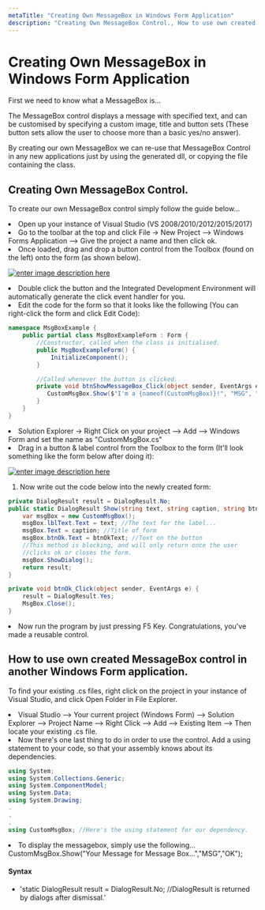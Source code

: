 ```yaml
---
metaTitle: "Creating Own MessageBox in Windows Form Application"
description: "Creating Own MessageBox Control., How to use own created MessageBox control in another Windows Form application."
---
```


# Creating Own MessageBox in Windows Form Application


First we need to know what a MessageBox is...

The MessageBox control displays a message with specified text, and can be customised by specifying a custom image, title and button sets (These button sets allow the user to choose more than a basic yes/no answer).

By creating our own MessageBox we can re-use that MessageBox Control in any new applications just by using the generated dll, or copying the file containing the class.



## Creating Own MessageBox Control.


To create our own MessageBox control simply follow the guide below...

<li>
Open up your instance of Visual Studio (VS 2008/2010/2012/2015/2017)
</li>
<li>
Go to the toolbar at the top and click File -> New Project --> Windows Forms Application --> Give the project a name and then click ok.
</li>
<li>
Once loaded, drag and drop a button control from the Toolbox (found on the left) onto the form (as shown below).
</li>

[<img src="https://i.stack.imgur.com/aW1q1.jpg" alt="enter image description here" />](https://i.stack.imgur.com/aW1q1.jpg)

<li>
Double click the button and the Integrated Development Environment will automatically generate the click event handler for you.
</li>
<li>
Edit the code for the form so that it looks like the following (You can right-click the form and click Edit Code):
</li>

```cs
namespace MsgBoxExample {
    public partial class MsgBoxExampleForm : Form {
        //Constructor, called when the class is initialised.
        public MsgBoxExampleForm() {
            InitializeComponent();
        }

        //Called whenever the button is clicked.
        private void btnShowMessageBox_Click(object sender, EventArgs e) {
           CustomMsgBox.Show($"I'm a {nameof(CustomMsgBox)}!", "MSG", "OK");
        }
    }
}

```


<li>
Solution Explorer -> Right Click on your project --> Add --> Windows Form and set the name as "CustomMsgBox.cs"
</li>
<li>
Drag in a button & label control from the Toolbox to the form (It'll look something like the form below after doing it):
</li>

[<img src="https://i.stack.imgur.com/73c1M.jpg" alt="enter image description here" />](https://i.stack.imgur.com/73c1M.jpg)

1. Now write out the code below into the newly created form:

```cs
private DialogResult result = DialogResult.No;
public static DialogResult Show(string text, string caption, string btnOkText) {
    var msgBox = new CustomMsgBox();
    msgBox.lblText.Text = text; //The text for the label...
    msgBox.Text = caption; //Title of form
    msgBox.btnOk.Text = btnOkText; //Text on the button
    //This method is blocking, and will only return once the user
    //clicks ok or closes the form.
    msgBox.ShowDialog(); 
    return result;
}

private void btnOk_Click(object sender, EventArgs e) {
    result = DialogResult.Yes;
    MsgBox.Close();
}

```


<li>Now run the program by just pressing F5 Key.
Congratulations, you've made a reusable control.</li>



## How to use own created MessageBox control in another Windows Form application.


To find your existing .cs files, right click on the project in your instance of Visual Studio, and click Open Folder in File Explorer.

<li>
Visual Studio --> Your current project (Windows Form) --> Solution Explorer --> Project Name --> Right Click --> Add --> Existing Item --> Then locate your existing .cs file.
</li>
<li>
Now there's one last thing to do in order to use the control. Add a using statement to your code, so that your assembly knows about its dependencies.

```cs
using System;
using System.Collections.Generic;
using System.ComponentModel;
using System.Data;
using System.Drawing;
.
.
.
using CustomMsgBox; //Here's the using statement for our dependency.

```


</li>
<li>
To display the messagebox, simply use the following...
CustomMsgBox.Show("Your Message for Message Box...","MSG","OK");
</li>



#### Syntax


- 'static DialogResult result = DialogResult.No; //DialogResult is returned by dialogs after dismissal.'

